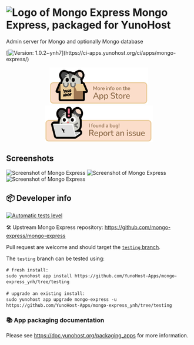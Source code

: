 <!--
N.B.: This README was automatically generated by <https://github.com/YunoHost/apps_tools/blob/main/readme_generator>
It shall NOT be edited by hand.
-->

<h1>
  <img src="https://raw.githubusercontent.com/YunoHost/apps/main/logos/mongo-express.png" width="32px" alt="Logo of Mongo Express">
  Mongo Express, packaged for YunoHost
</h1>

Admin server for Mongo and optionally Mongo database

[![Version: 1.0.2~ynh7](https://img.shields.io/badge/Version-1.0.2~ynh7-rgb(18,138,11)?style=for-the-badge)](https://ci-apps.yunohost.org/ci/apps/mongo-express/)

<div align="center">
<a href="https://apps.yunohost.org/app/mongo-express"><img height="100px" src="https://github.com/YunoHost/yunohost-artwork/raw/refs/heads/main/badges/neopossum-badges/badge_more_info_on_the_appstore.svg"/></a>
<a href="https://github.com/YunoHost-Apps/mongo-express_ynh/issues"><img height="100px" src="https://github.com/YunoHost/yunohost-artwork/raw/refs/heads/main/badges/neopossum-badges/badge_report_an_issue.svg"/></a>
</div>


## Screenshots
![Screenshot of Mongo Express](./doc/screenshots/collection-view.png)
![Screenshot of Mongo Express](./doc/screenshots/databases-view.png)
![Screenshot of Mongo Express](./doc/screenshots/document-edit.png)

## 📦 Developer info

[![Automatic tests level](https://apps.yunohost.org/badge/cilevel/mongo-express)](https://ci-apps.yunohost.org/ci/apps/mongo-express/)

🛠️ Upstream Mongo Express repository: <https://github.com/mongo-express/mongo-express>

Pull request are welcome and should target the [`testing` branch](https://github.com/YunoHost-Apps/mongo-express_ynh/tree/testing).

The `testing` branch can be tested using:
```
# fresh install:
sudo yunohost app install https://github.com/YunoHost-Apps/mongo-express_ynh/tree/testing

# upgrade an existing install:
sudo yunohost app upgrade mongo-express -u https://github.com/YunoHost-Apps/mongo-express_ynh/tree/testing
```

### 📚 App packaging documentation

Please see <https://doc.yunohost.org/packaging_apps> for more information.